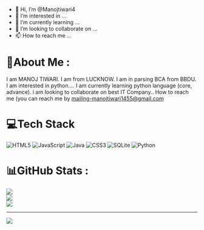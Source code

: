 - 👋 Hi, I’m @Manojtiwari4
- 👀 I’m interested in ...
- 🌱 I’m currently learning ...
- 💞️ I’m looking to collaborate on ...
- 📫 How to reach me ...

<!---
Manojtiwari4/Manojtiwari4 is a ✨ special ✨ repository because its `README.md` (this file) appears on your GitHub profile.
You can click the Preview link to take a look at your changes.
--->
# 💫About Me :
I am MANOJ TIWARI.
I am from LUCKNOW.
I am in parsing BCA from BBDU.
I am interested in python....
I am currently learning python language (core, advance).
i am looking to collaborate on best IT Company..
How to reach me (you can reach me by mailing-manojtiwari1455@gmail.com

# 💻Tech Stack
![HTML5](https://img.shields.io/badge/html5-%23E34F26.svg?style=for-the-badge&logo=html5&logoColor=white) ![JavaScript](https://img.shields.io/badge/javascript-%23323330.svg?style=for-the-badge&logo=javascript&logoColor=%23F7DF1E) ![Java](https://img.shields.io/badge/java-%23ED8B00.svg?style=for-the-badge&logo=java&logoColor=white) ![CSS3](https://img.shields.io/badge/css3-%231572B6.svg?style=for-the-badge&logo=css3&logoColor=white) ![SQLite](https://img.shields.io/badge/sqlite-%2307405e.svg?style=for-the-badge&logo=sqlite&logoColor=white) ![Python](https://img.shields.io/badge/python-3670A0?style=for-the-badge&logo=python&logoColor=ffdd54)
# 📊GitHub Stats :
![](https://github-readme-stats.vercel.app/api?username=Manojtiwari4&theme=radical&hide_border=false&include_all_commits=false&count_private=false)<br/>
![](https://github-readme-streak-stats.herokuapp.com/?user=Manojtiwari4&theme=radical&hide_border=false)<br/>
![](https://github-readme-stats.vercel.app/api/top-langs/?username=Manojtiwari4&theme=radical&hide_border=false&include_all_commits=false&count_private=false&layout=compact)

---
[![](https://visitcount.itsvg.in/api?id=Manojtiwari4&icon=0&color=0)](https://visitcount.itsvg.in)
